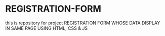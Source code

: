 # REGISTRATION-FORM
this is repository for project REGISTRATION FORM WHOSE DATA DISPLAY IN SAME PAGE  USING HTML, CSS &amp; JS 
